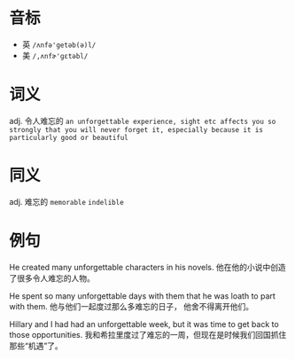 # 音标

- 英 `/ʌnfə'getəb(ə)l/`
- 美 `/,ʌnfɚ'ɡɛtəbl/`

# 词义

adj. 令人难忘的
`an unforgettable experience, sight etc affects you so strongly that you will never forget it, especially because it is particularly good or beautiful`

# 同义

adj. 难忘的
`memorable` `indelible`

# 例句

He created many unforgettable characters in his novels.
他在他的小说中创造了很多令人难忘的人物。

He spent so many unforgettable days with them that he was loath to part with them.
他与他们一起度过那么多难忘的日子， 他舍不得离开他们。

Hillary and I had had an unforgettable week, but it was time to get back to those opportunities.
我和希拉里度过了难忘的一周，但现在是时候我们回国抓住那些“机遇”了。


